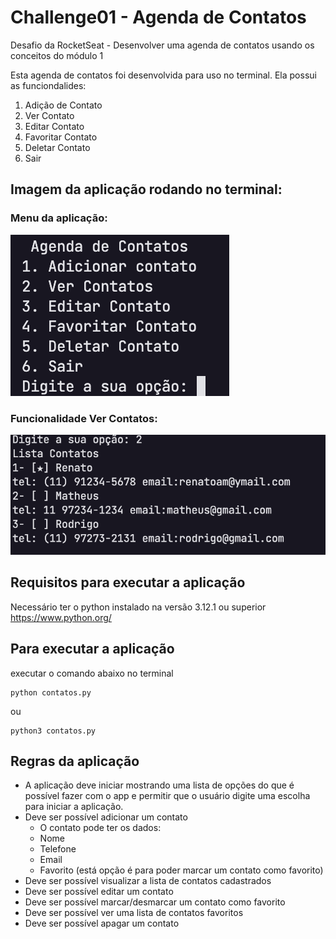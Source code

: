 # Challenge01 - Agenda de Contatos
Desafio da RocketSeat - Desenvolver uma agenda de contatos usando os conceitos do módulo 1

Esta agenda de contatos foi desenvolvida para uso no terminal.
Ela possui as funciondalides: 
1. Adição de Contato
2. Ver Contato
3. Editar Contato
4. Favoritar Contato
5. Deletar Contato
6. Sair 

## Imagem da aplicação rodando no terminal: 
### Menu da aplicação:

![menu-aplicação](imgs/print-menu.png)
### Funcionalidade Ver Contatos:

![menu-aplicação](imgs/print-contatos.png)
## Requisitos para executar a aplicação
Necessário ter o python instalado na versão 3.12.1 ou superior
https://www.python.org/ 

## Para executar a aplicação
executar o comando abaixo no terminal

```
python contatos.py
```
ou
```
python3 contatos.py
```

## Regras da aplicação

- A aplicação deve iniciar mostrando uma lista de opções do que é possível fazer com o app e permitir que o usuário digite uma escolha para iniciar a aplicação.
- Deve ser possível adicionar um contato
    - O contato pode ter os dados:
    - Nome
    - Telefone
    - Email
    - Favorito (está opção é para poder marcar um contato como favorito)
- Deve ser possível visualizar a lista de contatos cadastrados
- Deve ser possível editar um contato
- Deve ser possível marcar/desmarcar um contato como favorito
- Deve ser possível ver uma lista de contatos favoritos
- Deve ser possível apagar um contato